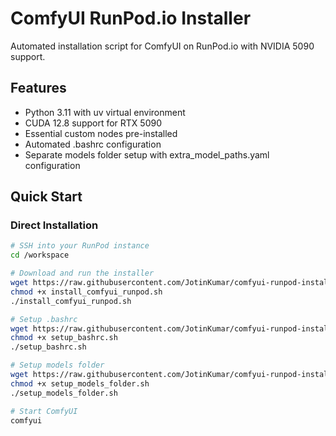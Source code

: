 # ComfyUI RunPod.io Installer

Automated installation script for ComfyUI on RunPod.io with NVIDIA 5090 support.

## Features

- Python 3.11 with uv virtual environment
- CUDA 12.8 support for RTX 5090
- Essential custom nodes pre-installed
- Automated .bashrc configuration
- Separate models folder setup with extra_model_paths.yaml configuration

## Quick Start

### Direct Installation

```bash
# SSH into your RunPod instance
cd /workspace

# Download and run the installer
wget https://raw.githubusercontent.com/JotinKumar/comfyui-runpod-installer/main/install_comfyui_runpod.sh
chmod +x install_comfyui_runpod.sh
./install_comfyui_runpod.sh

# Setup .bashrc
wget https://raw.githubusercontent.com/JotinKumar/comfyui-runpod-installer/main/setup_bashrc.sh
chmod +x setup_bashrc.sh
./setup_bashrc.sh

# Setup models folder
wget https://raw.githubusercontent.com/JotinKumar/comfyui-runpod-installer/main/setup_models_folder.sh
chmod +x setup_models_folder.sh
./setup_models_folder.sh

# Start ComfyUI
comfyui
